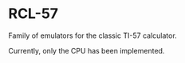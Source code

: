 # RCL-57

Family of emulators for the classic TI-57 calculator.

Currently, only the CPU has been implemented.
